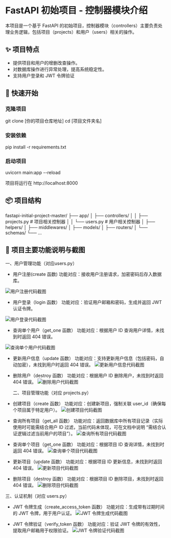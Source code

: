 <!--------------------------------------------- by2205308010333徐济艺 ------------------------------------------------------------->

# FastAPI 初始项目 - 控制器模块介绍

本项目是一个基于 FastAPI 的初始项目，控制器模块（controllers）主要负责处理业务逻辑，包括项目（projects）和用户（users）相关的操作。

## ✨ 项目特点

- 提供项目和用户的增删改查操作。
- 对数据库操作进行异常处理，提高系统稳定性。
- 支持用户登录和 JWT 令牌验证

## 🚀 快速开始

### 克隆项目

git clone [你的项目仓库地址]
cd [项目文件夹名]

### 安装依赖

pip install -r requirements.txt

### 启动项目

uvicorn main:app --reload

项目将运行在 http://localhost:8000
<!--------------------------------------------- by2205308010333徐济艺 ------------------------------------------------------------->

## 📦 项目结构
fastapi-initial-project-master/
├── app/
│   ├── controllers/
│   │   ├── projects.py  # 项目相关控制器
│   │   └── users.py     # 用户相关控制器
│   ├── helpers/
│   ├── middlewares/
│   ├── models/
│   ├── routers/
│   └── schemas/
└── ...

## 📮 项目主要功能说明与截图
一、用户管理功能（对应users.py）

- 用户注册(create 函数)
  功能对应：接收用户注册请求，加密密码后存入数据库。

![用户注册代码截图](images/1.png)


- 用户登录（login 函数）
  功能对应：验证用户邮箱和密码，生成并返回 JWT 认证令牌。

![用户登录代码截图](images/2.png)

- 查询单个用户（get_one 函数）
  功能对应：根据用户 ID 查询用户详情，未找到时返回 404 错误。

![查询单个用户代码截图](images/3.png)

- 更新用户信息（update 函数）
  功能对应：支持更新用户信息（包括密码，自动加密），未找到用户时返回 404 错误。
  ![更新用户信息代码截图](images/4.png)

- 删除用户（destroy 函数）
  功能对应：根据用户 ID 删除用户，未找到时返回 404 错误。
  ![删除用户代码截图](images/5.png)

  二、项目管理功能（对应 projects.py）

- 创建项目（create 函数）
  功能对应：创建新项目，强制关联 user_id（确保每个项目属于特定用户）。
  ![创建项目代码截图](images/6.png)

- 查询所有项目（get_all 函数）
  功能对应：返回数据库中所有项目记录（实际使用时可能需结合用户 ID 过滤，当前代码未体现，可在文档中说明 “需结合认证逻辑过滤当前用户的项目”）。
  ![查询所有项目代码截图](images/7.png)

- 查询单个项目（get_one 函数）
  功能对应：根据项目 ID 查询详情，未找到时返回 404 错误。
  ![查询单个项目代码截图](images/8.png)

- 更新项目（update 函数）
  功能对应：根据项目 ID 更新信息，未找到时返回 404 错误。
  ![更新项目代码截图](images/9.png)

- 删除项目（destroy 函数）
  功能对应：根据项目 ID 删除项目，未找到时返回 404 错误。
  ![删除项目代码截图](images/10.png)

三、认证机制（对应 users.py）

- JWT 令牌生成（create_access_token 函数）
  功能对应：生成带有过期时间的 JWT 令牌，用于用户认证。
  ![JWT 令牌生成代码截图](images/11.png)

- JWT 令牌验证（verify_token 函数）
  功能对应：验证 JWT 令牌的有效性，提取用户邮箱用于权限验证。
  ![JWT 令牌验证代码截图](images/12.png)
  <!--------------------------------------------- by2205308010333徐济艺 ------------------------------------------------------------->

